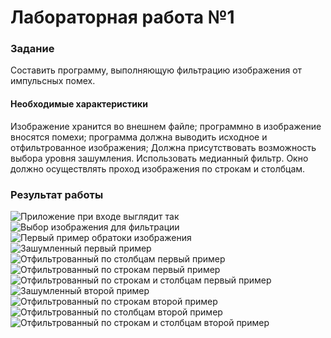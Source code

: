# Лабораторная работа №1

### Задание

Составить программу, выполняющую фильтрацию изображения от импульсных помех.

#### Необходимые характеристики


Изображение хранится во внешнем файле;
программно в изображение вносятся помехи;
программа должна выводить исходное и отфильтрованное изображения;
Должна присутствовать возможность выбора уровня зашумления.
Использовать медианный фильтр. Окно должно осуществлять проход изображения по строкам и столбцам.

### Результат работы

![Приложение при входе выглядит так](./1.jpg)
![Выбор изображения для фильтрации](./2.jpg)
![Первый пример обратоки изображения](./3.jpg)
![Зашумленный первый пример](./4.jpg)
![Отфильтрованный по столбцам первый пример](./5.jpg)
![Отфильтрованный по строкам первый пример](./6.jpg)
![Отфильтрованный по строкам и столбцам первый пример](./7.jpg)
![Зашумленный второй пример](./8.jpg)
![Отфильтрованный по строкам второй пример](./9.jpg)
![Отфильтрованный по столбцам второй пример](./10.jpg)
![Отфильтрованный по строкам и столбцам второй пример](./11.jpg)